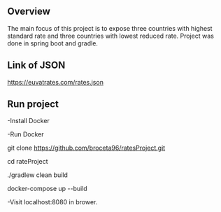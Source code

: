 ## Overview 
The main focus of this project is to expose three countries with highest standard rate and three countries with lowest reduced rate.
Project was done in spring boot and gradle.

## Link of JSON
https://euvatrates.com/rates.json

## Run project
-Install Docker

-Run Docker

git clone https://github.com/broceta96/ratesProject.git

cd rateProject

./gradlew clean build

docker-compose up --build

-Visit localhost:8080 in brower.
